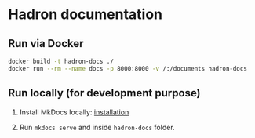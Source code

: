 # Hadron documentation

## Run via Docker

```sh
docker build -t hadron-docs ./
docker run --rm --name docs -p 8000:8000 -v /:/documents hadron-docs
```

## Run locally (for development purpose)

1. Install MkDocs locally: [installation](http://www.mkdocs.org/#installation)

1. Run `mkdocs serve` and  inside `hadron-docs` folder.